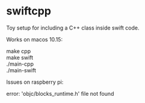 # swiftcpp

Toy setup for including a C++ class inside swift code. 

Works on macos 10.15:

make cpp <br>
make swift <br>
./main-cpp <br>
./main-swift <br>


Issues on raspberry pi: 

error: 'objc/blocks_runtime.h' file not found
